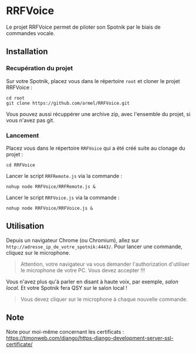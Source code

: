 # RRFVoice

Le projet RRFVoice permet de piloter son Spotnik par le biais de commandes vocale.

## Installation

### Recupération du projet

Sur votre Spotnik, placez vous dans le répertoire `root` et cloner le projet RRFVoice :

```
cd root
git clone https://github.com/armel/RRFVoice.git
```

Vous pouvez aussi récuppérer une archive zip, avec l'ensemble du projet, si vous n'avez pas git.

### Lancement

Placez vous dans le répertoire `RRFVoice` qui a été créé suite au clonage du projet :

``
cd RRFVoice
``

Lancer le script `RRFRemote.js`  via la commande : 

``
nohup node RRFVoice/RRFRemote.js &
``

Lancer le script `RRFVoice.js`  via la commande : 

``
nohup node RRFVoice/RRFVoice.js &
``

## Utilisation

Depuis un navigateur Chrome (ou Chromium), allez sur `http://adresse_ip_de_votre_spotnik:4443/`. Pour lancer une commande, cliquez sur le microphone. 

> Attention, votre navigateur va vous demander l'authorization d'utiliser le microphone de votre PC. Vous devez accepter !!!

Vous n'avez plus qu'à parler en disant à haute voix, par exemple, _salon local_. Et votre Spotnik fera QSY sur le salon local !

> Vous devez cliquer sur le microphone à chaque nouvelle commande.

## Note

Note pour moi-même concernant les certificats : https://timonweb.com/django/https-django-development-server-ssl-certificate/

